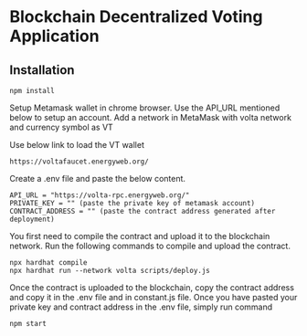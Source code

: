 # Blockchain Decentralized Voting Application

## Installation

```shell
npm install
```

Setup Metamask wallet in chrome browser. Use the API_URL mentioned below to setup an account. 
Add a network in MetaMask with volta network and currency symbol as VT

Use below link to load the VT wallet
```shell
https://voltafaucet.energyweb.org/
```

Create a .env file and paste the below content.
```shell
API_URL = "https://volta-rpc.energyweb.org/"
PRIVATE_KEY = "" (paste the private key of metamask account)
CONTRACT_ADDRESS = "" (paste the contract address generated after deployment)
```


You first need to compile the contract and upload it to the blockchain network. Run the following commands to compile and upload the contract.

```shell
npx hardhat compile
npx hardhat run --network volta scripts/deploy.js
```

Once the contract is uploaded to the blockchain, copy the contract address and copy it in the .env file and in constant.js file.
Once you have pasted your private key and contract address in the .env file, simply run command

```shell
npm start
```
